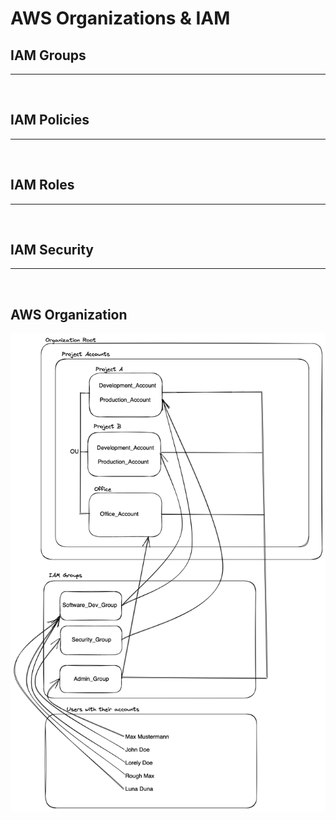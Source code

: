 # AWS Organizations & IAM

## IAM Groups

---
<br>

## IAM Policies

---
<br>

## IAM Roles


---
<br>

## IAM Security

---
<br>


## AWS Organization


![Organization](./draws/organizations.png)